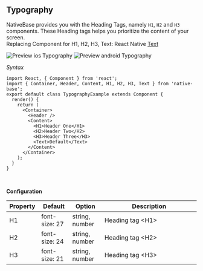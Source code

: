 ## Typography

NativeBase provides you with the Heading Tags, namely <code>H1</code>, <code>H2</code> and <code>H3</code> components. These Heading tags helps you prioritize the content of your screen.<br />
Replacing Component for H1, H2, H3, Text: React Native [Text](http://facebook.github.io/react-native/docs/text.html) <br />

![Preview ios Typography](https://github.com/GeekyAnts/NativeBase-KitchenSink/raw/v2.2.0/screenshots/ios/typography.png)
![Preview android Typography](https://github.com/GeekyAnts/NativeBase-KitchenSink/raw/v2.2.0/screenshots/android/typography.png)


*Syntax*

<pre class="line-numbers"><code class="language-jsx">import React, { Component } from 'react';
import { Container, Header, Content, H1, H2, H3, Text } from 'native-base';
export default class TypographyExample extends Component {
  render() {
    return (
      &lt;Container>
        &lt;Header />
        &lt;Content>
          &lt;H1>Header One&lt;/H1>
          &lt;H2>Header Two&lt;/H2>
          &lt;H3>Header Three&lt;/H3>
          &lt;Text>Default&lt;/Text>
        &lt;/Content>
      &lt;/Container>
    );
  }
}</code></pre><br />


**Configuration**
<table class="table table-bordered">
        <thead>
            <tr>
                <th>Property</th>
                <th>Default</th>
                <th>Option</th>
                <th width="50%">Description</th>
            </tr>
        </thead>
        <tbody>
            <tr>
                <td>H1</td>
                <td>font-size: 27</td>
                <td>string, number</td>
                <td>Heading tag &lt;H1></td>
            </tr>
            <tr>
                <td>H2</td>
                <td>font-size: 24</td>
                <td>string, number</td>
                <td>Heading tag &lt;H2></td>
            </tr>
            <tr>
                <td>H3</td>
                <td>font-size: 21</td>
                <td>string, number</td>
                <td>Heading tag &lt;H3></td>
            </tr>
        </tbody>
    </table><br />
